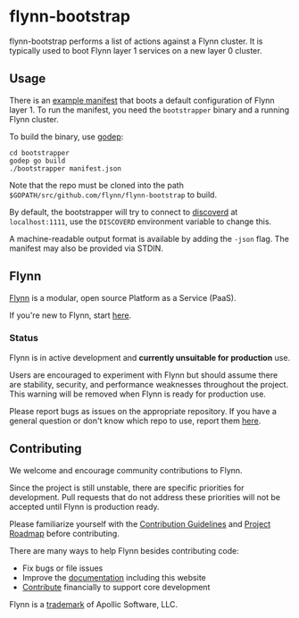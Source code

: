 # flynn-bootstrap

flynn-bootstrap performs a list of actions against a Flynn cluster. It is
typically used to boot Flynn layer 1 services on a new layer 0 cluster.

## Usage

There is an [example manifest](bootstrapper/manifest) that boots a default
configuration of Flynn layer 1. To run the manifest, you need the `bootstrapper`
binary and a running Flynn cluster.

To build the binary, use [godep](https://github.com/tools/godep):

```text
cd bootstrapper
godep go build
./bootstrapper manifest.json
```

Note that the repo must be cloned into the path
`$GOPATH/src/github.com/flynn/flynn-bootstrap` to build.

By default, the bootstrapper will try to connect to
[discoverd](https://github.com/flynn/discoverd) at `localhost:1111`, use the
`DISCOVERD` environment variable to change this.

A machine-readable output format is available by adding the `-json` flag. The
manifest may also be provided via STDIN.

## Flynn

[Flynn](https://flynn.io) is a modular, open source Platform as a Service (PaaS).

If you're new to Flynn, start [here](https://github.com/flynn/flynn).

### Status

Flynn is in active development and **currently unsuitable for production** use.

Users are encouraged to experiment with Flynn but should assume there are stability, security, and performance weaknesses throughout the project. This warning will be removed when Flynn is ready for production use.

Please report bugs as issues on the appropriate repository. If you have a general question or don't know which repo to use, report them [here](https://github.com/flynn/flynn/issues).

## Contributing

We welcome and encourage community contributions to Flynn.

Since the project is still unstable, there are specific priorities for development. Pull requests that do not address these priorities will not be accepted until Flynn is production ready.

Please familiarize yourself with the [Contribution Guidelines](https://flynn.io/docs/contributing) and [Project Roadmap](https://flynn.io/docs/roadmap) before contributing.

There are many ways to help Flynn besides contributing code:

 - Fix bugs or file issues
 - Improve the [documentation](https://github.com/flynn/flynn.io) including this website
 - [Contribute](https://flynn.io/#sponsor) financially to support core development

Flynn is a [trademark](https://flynn.io/docs/trademark-guidelines) of Apollic Software, LLC.
